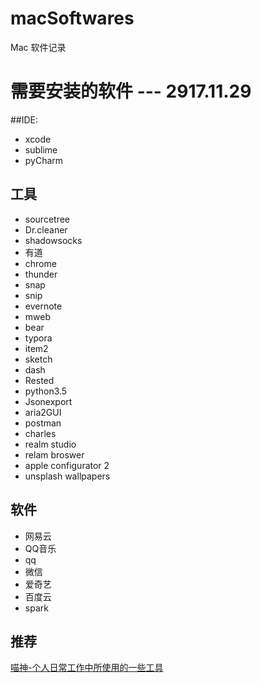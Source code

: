 # macSoftwares
 Mac 软件记录

# 需要安装的软件 --- 2917.11.29

##IDE: 
* xcode
* sublime
* pyCharm

## 工具
* sourcetree
* Dr.cleaner
* shadowsocks
* 有道
* chrome  
* thunder   
* snap   
* snip
* evernote  
* mweb 
* bear
* typora  
* item2
* sketch
* dash
* Rested
* python3.5
* Jsonexport
* aria2GUI
* postman
* charles
* realm studio
* relam broswer
* apple configurator 2
* unsplash wallpapers


## 软件
* 网易云 
* QQ音乐
* qq          
* 微信        
* 爱奇艺
* 百度云
* spark

## 推荐
[喵神-个人日常工作中所使用的一些工具](https://xiaozhuanlan.com/topic/7021963485)


